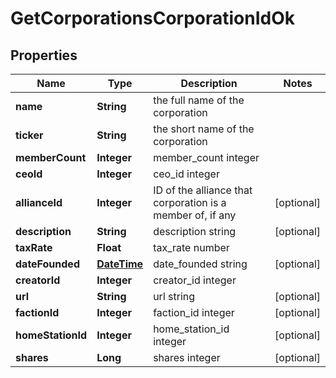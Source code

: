 
# GetCorporationsCorporationIdOk

## Properties
Name | Type | Description | Notes
------------ | ------------- | ------------- | -------------
**name** | **String** | the full name of the corporation | 
**ticker** | **String** | the short name of the corporation | 
**memberCount** | **Integer** | member_count integer | 
**ceoId** | **Integer** | ceo_id integer | 
**allianceId** | **Integer** | ID of the alliance that corporation is a member of, if any |  [optional]
**description** | **String** | description string |  [optional]
**taxRate** | **Float** | tax_rate number | 
**dateFounded** | [**DateTime**](DateTime.md) | date_founded string |  [optional]
**creatorId** | **Integer** | creator_id integer | 
**url** | **String** | url string |  [optional]
**factionId** | **Integer** | faction_id integer |  [optional]
**homeStationId** | **Integer** | home_station_id integer |  [optional]
**shares** | **Long** | shares integer |  [optional]



